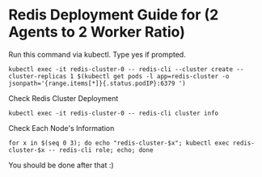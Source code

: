 # Redis Deployment Guide for (2 Agents to 2 Worker Ratio)

Run this command via kubectl. Type yes if prompted.
```shell 
kubectl exec -it redis-cluster-0 -- redis-cli --cluster create --cluster-replicas 1 $(kubectl get pods -l app=redis-cluster -o jsonpath='{range.items[*]}{.status.podIP}:6379 ')
```
Check Redis Cluster Deployment
```shell
kubectl exec -it redis-cluster-0 -- redis-cli cluster info
```
Check Each Node's Information 
```shell
for x in $(seq 0 3); do echo "redis-cluster-$x"; kubectl exec redis-cluster-$x -- redis-cli role; echo; done
```
 You should be done after that :)